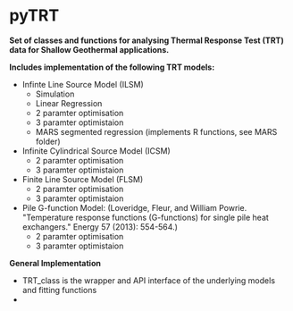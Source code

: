 # pyTRT

**Set of classes and functions for analysing Thermal Response Test (TRT) data for Shallow Geothermal applications.**

**Includes implementation of the following TRT models:**
- Infinte Line Source Model (ILSM)
    - Simulation
    - Linear Regression
    - 2 paramter optimisation
    - 3 paramter optimistaion
    - MARS segmented regression (implements R functions, see MARS folder)
- Infinite Cylindrical Source Model (ICSM)
    - 2 paramter optimisation
    - 3 paramter optimistaion
- Finite Line Source Model (FLSM)
    - 2 paramter optimisation
    - 3 paramter optimistaion
- Pile G-function Model:
    (Loveridge, Fleur, and William Powrie. "Temperature response functions (G-functions) for single pile heat exchangers." Energy 57 (2013): 554-564.)
    - 2 paramter optimisation
    - 3 paramter optimistaion

**General Implementation**
- TRT_class is the wrapper and API interface of the underlying models and fitting functions
- 



